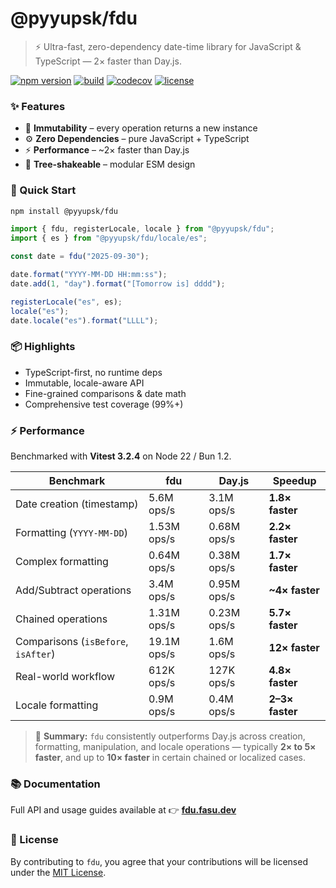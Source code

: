 # @pyyupsk/fdu

> ⚡ Ultra-fast, zero-dependency date-time library for JavaScript & TypeScript — 2× faster than Day.js.

[![npm version](https://img.shields.io/npm/v/@pyyupsk/fdu.svg?color=blue)](https://www.npmjs.com/package/@pyyupsk/fdu)
[![build](https://github.com/pyyupsk/fdu/actions/workflows/test.yml/badge.svg?branch=main)](https://github.com/pyyupsk/fdu/actions/workflows/test.yml)
[![codecov](https://codecov.io/gh/pyyupsk/fdu/graph/badge.svg?token=499EIXGPB0)](https://codecov.io/gh/pyyupsk/fdu)
[![license](https://img.shields.io/npm/l/@pyyupsk/fdu.svg)](LICENSE)

### ✨ Features

- 🧭 **Immutability** – every operation returns a new instance
- ⚙️ **Zero Dependencies** – pure JavaScript + TypeScript
- ⚡ **Performance** – ~2× faster than Day.js
- 🧩 **Tree-shakeable** – modular ESM design

### 🚀 Quick Start

```bash
npm install @pyyupsk/fdu
```

```ts
import { fdu, registerLocale, locale } from "@pyyupsk/fdu";
import { es } from "@pyyupsk/fdu/locale/es";

const date = fdu("2025-09-30");

date.format("YYYY-MM-DD HH:mm:ss");
date.add(1, "day").format("[Tomorrow is] dddd");

registerLocale("es", es);
locale("es");
date.locale("es").format("LLLL");
```

### 📦 Highlights

- TypeScript-first, no runtime deps
- Immutable, locale-aware API
- Fine-grained comparisons & date math
- Comprehensive test coverage (99%+)

### ⚡ Performance

Benchmarked with **Vitest 3.2.4** on Node 22 / Bun 1.2.

| Benchmark                           | fdu         | Day.js      | Speedup         |
| ----------------------------------- | ----------- | ----------- | --------------- |
| Date creation (timestamp)           | 5.6M ops/s  | 3.1M ops/s  | **1.8× faster** |
| Formatting (`YYYY-MM-DD`)           | 1.53M ops/s | 0.68M ops/s | **2.2× faster** |
| Complex formatting                  | 0.64M ops/s | 0.38M ops/s | **1.7× faster** |
| Add/Subtract operations             | 3.4M ops/s  | 0.95M ops/s | **~4× faster**  |
| Chained operations                  | 1.31M ops/s | 0.23M ops/s | **5.7× faster** |
| Comparisons (`isBefore`, `isAfter`) | 19.1M ops/s | 1.6M ops/s  | **12× faster**  |
| Real-world workflow                 | 612K ops/s  | 127K ops/s  | **4.8× faster** |
| Locale formatting                   | 0.9M ops/s  | 0.4M ops/s  | **2–3× faster** |

> 🧪 **Summary:** `fdu` consistently outperforms Day.js across creation, formatting, manipulation, and locale operations — typically **2× to 5× faster**, and up to **10× faster** in certain chained or localized cases.

### 📚 Documentation

Full API and usage guides available at
👉 **[fdu.fasu.dev](https://fdu.fasu.dev)**

### 🪪 License

By contributing to `fdu`, you agree that your contributions will be licensed under the [MIT License](LICENSE).
